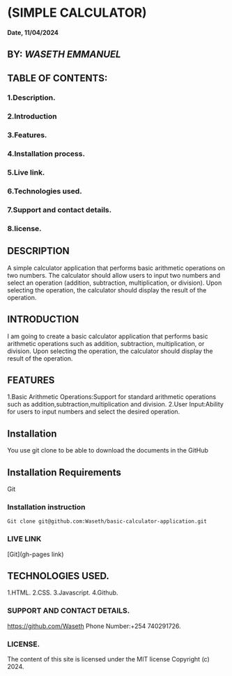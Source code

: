 # (SIMPLE CALCULATOR)

#### Date, 11/04/2024

## BY: *WASETH EMMANUEL*

## TABLE OF CONTENTS:
### 1.Description.
### 2.Introduction
### 3.Features.
### 4.Installation process.
### 5.Live link.
### 6.Technologies used.
### 7.Support and contact details.
### 8.license.

## DESCRIPTION
A simple calculator application that performs basic arithmetic operations on two numbers. The calculator should allow users to input two numbers and select an operation (addition, subtraction, multiplication, or division). Upon selecting the operation, the calculator should display the result of the operation.

## INTRODUCTION
I am going to create a basic calculator application that performs basic arithmetic operations such as addition, subtraction, multiplication, or division. Upon selecting the operation, the calculator should display the result of the operation.

## FEATURES
1.Basic Arithmetic Operations:Support for standard arithmetic operations such as addition,subtraction,multiplication and division.
2.User Input:Ability for users to input numbers and select the desired operation.

## Installation
You use git clone to be able to download the documents in the GitHub

## Installation Requirements
Git

### Installation instruction
```
Git clone git@github.com:Waseth/basic-calculator-application.git

```

### LIVE LINK
[Git](gh-pages link)

## TECHNOLOGIES USED.
1.HTML.
2.CSS.
3.Javascript.
4.Github.

### SUPPORT AND CONTACT DETAILS.
https://github.com/Waseth
Phone Number:+254 740291726.

### LICENSE.
The content of this site is licensed under the MIT license
Copyright (c) 2024.